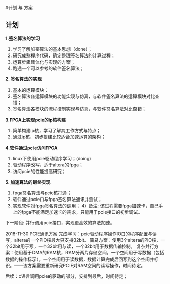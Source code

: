 #计划 与 方案

## 计划
**1.签名算法的学习**
1) 学习了解加密算法的基本思想（done）；
2) 研究成熟程序代码，确定整理签名算法的计算过程；
3) 运算步骤具体化与实现的方案；
4) 跑通一个可以参考的软件签名算法；

**2. 签名算法的实现**
1) 基本的运算模块；
2) 签名算法各运算模块的功能实现与仿真，与软件签名算法的运算模块对比查错；
3) 签名算法各模块的流程控制实现与仿真，与软件签名算法对比查错；

**3.FPGA上实现pcie的ip核构建**
1) 简单构建ip核，学习了解其工作方式与特点；   
2) 通过ip核，初步搭建比较适合加速运算的架构；
  
**4.软件通过pcie访问FPGA**
1. linux下使用pcie驱动程序学习；(doing)
2. 驱动程序改写，适于altera的fpga；
3. 访问pcie的性能提高研究；

**5. 加速算法的最终实现**
1) fpga签名算法与pcie核打通；
2) 软件通过pcie口与fpga签名算法通讯并测试；
3) 实现软件对fpga签名算法的调用；
4）备注: 该过程需要fpga加速卡，自己手上的fpga不能满足加速卡的需求，只能用于pcie接口的初步调试。


下一阶段:  并行调用pcie接口，实现更高效的算法加速。

2018-11-30  PCIE通讯方案
完成学习：pcie驱动程序操作IO口的程序配置与读写，altera的一个PIO核最大只支持32bit。
简易方案：使用3个altera的PIO核，一个32bit用于写，一个32bit用与读，一个32bit用于数据传输控制。
复杂并行方案：使用基于DMA的RAM核，RAM分两片存储空间，一个空间用于写数据（包括数据的操作标示），一个空间用于读数据，数据计算完成后回写到这个空间并标识。——该方案需要重新研究PCIE对RAM空间的读写操作，时间待定。

后续：c语言调用pcie的驱动的部分，安排到最后，时间待定；
